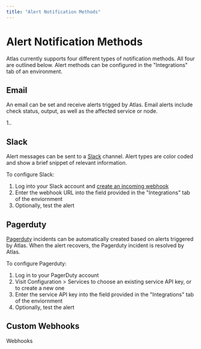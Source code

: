 ```yaml
---
title: "Alert Notification Methods"
---
```

# Alert Notification Methods

Atlas currently supports four different types of notification methods.
All four are outlined below. Alert methods can be configured in the
"Integrations" tab of an environment.

## Email

An email can be set and receive alerts trigged by Atlas. Email
alerts include check status, output, as well as the
affected service or node.

1..

## Slack

Alert messages can be sent to a [Slack](https://slack.com) channel. Alert
types are color coded and show a brief snippet of relevant information.

To configure Slack:

1. Log into your Slack account and [create an incoming webhook](https://my.slack.com/services/new/incoming-webhook/)
1. Enter the webhook URL into the field provided in the "Integrations" tab of the enviornment
1. Optionally, test the alert

## Pagerduty

[Pagerduty](https://www.pagerduty.com) incidents can be automatically created based on alerts
triggered by Atlas. When the alert recovers, the Pagerduty incident
is resolved by Atlas.

To configure Pagerduty:

1. Log in to your PagerDuty account
1. Visit Configuration > Services to choose an existing service API key, or to create a new one
1. Enter the service API key into the field provided in the "Integrations" tab of the enviornment
1. Optionally, test the alert

## Custom Webhooks

Webhooks
